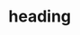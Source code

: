 <!DOCTYPE html>
<html>
<head>
  <meta charset="utf-8">
  <meta name="viewport" content="width=device-width">
  <link rel="stylesheet" href="css/main.css">
  <title>title</title>
</head>
<body>
  <H1>heading</H1>
</body>
</html>

